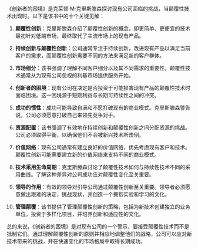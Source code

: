 《创新者的困境》是克莱顿·M·克里斯滕森探讨现有公司面临的挑战，当颠覆性技术出现时。以下是该书中的十个关键见解：

1. **颠覆性创新**：克里斯滕森介绍了颠覆性创新的概念，即更简单、更便宜的技术最初针对低端市场，最终取代了主流市场上的现有产品。

2. **持续创新与颠覆性创新**：公司通常专注于持续创新，改进现有产品以满足当前客户的需求，而颠覆性创新需要不同的方法来满足新的客户群体。

3. **市场细分**：该书强调了理解不同客户细分以及其不同需求的重要性。颠覆性技术通常从为现有公司忽视的利基市场提供服务开始。

4. **创新者的困境**：现有公司在决定是否投资于可能损害现有产品的颠覆性技术时面临困境。这一困境源于短期利益与长期可持续性之间的冲突。

5. **成功的惯性**：成功可能导致自满和不愿打破现有的商业模式。克里斯滕森警告说，公司必须愿意打破自己来领先竞争对手。

6. **资源配置**：该书强调了有效地在持续创新和颠覆性创新之间分配资源的挑战。公司必须取得平衡，以确保他们不会被新兴技术所击倒。

7. **价值网络**：现有公司通常有建立良好的价值网络，优先考虑现有客户和技术。颠覆性创新可能需要建立新的价值网络来支持不同的商业模式。

8. **技术采用生命周期**：克里斯滕森讨论了颠覆性技术如何与持续性技术不同的采用曲线。了解这种差异对公司成功应对颠覆性变化至关重要。

9. **领导的作用**：有效的领导对引导公司通过颠覆性创新至关重要。领导者必须愿意做出艰难的决定，挑战现状，并创造一个拥抱实验和学习的文化。

10. **管理颠覆**：该书提供了管理颠覆性创新的策略，包括为新技术创建独立的业务单位，投资于多样化项目，并培养创新和适应性的文化。

总的来说，《创新者的困境》是对现有公司的一个警示，要接受颠覆性技术而不是抵制它们。通过理解颠覆性创新的原则并相应地调整他们的战略，公司可以应对新技术带来的挑战，并在快速变化的市场格局中取得长期成功。